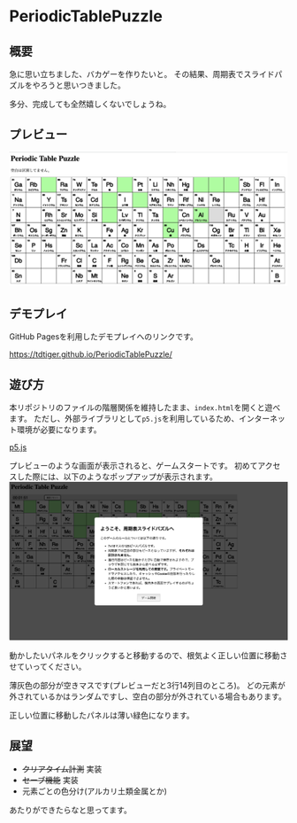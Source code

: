 # PeriodicTablePuzzle

## 概要
急に思い立ちました、バカゲーを作りたいと。
その結果、周期表でスライドパズルをやろうと思いつきました。

多分、完成しても全然嬉しくないでしょうね。

## プレビュー
![プレイ画面](img/view.png)

## デモプレイ
GitHub Pagesを利用したデモプレイへのリンクです。

https://tdtiger.github.io/PeriodicTablePuzzle/


## 遊び方
本リポジトリのファイルの階層関係を維持したまま、`index.html`を開くと遊べます。
ただし、外部ライブラリとして`p5.js`を利用しているため、インターネット環境が必要になります。

[p5.js](https://p5js-i18n-ja.pages.dev/ja/)

プレビューのような画面が表示されると、ゲームスタートです。
初めてアクセスした際には、以下のようなポップアップが表示されます。
![初回アクセス](img/tutorial.png)

動かしたいパネルをクリックすると移動するので、根気よく正しい位置に移動させていってください。

薄灰色の部分が空きマスです(プレビューだと3行14列目のところ)。
どの元素が外されているかはランダムですし、空白の部分が外されている場合もあります。

正しい位置に移動したパネルは薄い緑色になります。

## 展望

- ~~クリアタイム計測~~ 実装
- ~~セーブ機能~~ 実装
- 元素ごとの色分け(アルカリ土類金属とか)

あたりができたらなと思ってます。